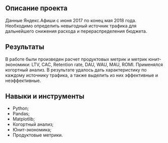 ## Описание проекта

Данные Яндекс.Афиши с июня 2017 по конец мая 2018 года.  
Необходимо определить невыгодный источник трафика для дальнейшего снижения расхода и перераспределения бюджета.

## Результаты
В работе были произведен расчет продуктовых метрик и метрик юнит-экономики: LTV, CAC, Retention rate, DAU, WAU, MAU, ROMI.
Применялся когортный анализ.
В результате удалось дать характеристику по каждому источнику трафика, а также выделить из них  эффективные и неэффективные.


## Навыки и инструменты

- Python;
- Pandas;
- Matplotlib;
- Когортный анализ;
- Юнит-экономика;
- Продуктовые метрики.


